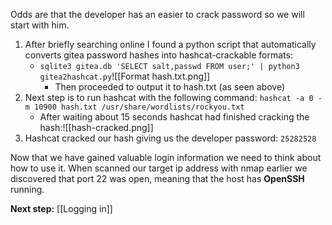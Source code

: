 Odds are that the developer has an easier to crack password so we will start with him.
1. After briefly searching online I found a python script that automatically converts gitea password hashes into hashcat-crackable formats:
	- `sqlite3 gitea.db 'SELECT salt,passwd FROM user;' | python3 gitea2hashcat.py`![[Format hash.txt.png]]
		- Then proceeded to output it to hash.txt (as seen above)
2. Next step is to run hashcat with the following command:
	  `hashcat -a 0 -m 10900 hash.txt /usr/share/wordlists/rockyou.txt`
	- After waiting about 15 seconds hashcat had finished cracking the hash:![[hash-cracked.png]]
3. Hashcat cracked our hash giving us the developer password: `25282528`


Now that we have gained valuable login information we need to think about how to use it. When scanned our target ip address with nmap earlier we discovered that port 22 was open, meaning that the host has **OpenSSH** running.

**Next step:** [[Logging in]]